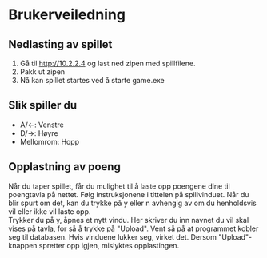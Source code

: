 # Brukerveiledning

## Nedlasting av spillet
1. Gå til http://10.2.2.4 og last ned zipen med spillfilene.
2. Pakk ut zipen
3. Nå kan spillet startes ved å starte game.exe

## Slik spiller du
- A/←: Venstre
- D/→: Høyre
- Mellomrom: Hopp

## Opplastning av poeng
Når du taper spillet, får du mulighet til å laste opp poengene dine til poengtavla på nettet. Følg instruksjonene i tittelen på spillvinduet. Når du blir spurt om det, kan du trykke på y eller n avhengig av om du henholdsvis vil eller ikke vil laste opp.  
Trykker du på y, åpnes et nytt vindu. Her skriver du inn navnet du vil skal vises på tavla, for så å trykke på "Upload". Vent så på at programmet kobler seg til databasen. Hvis vinduene lukker seg, virket det. Dersom "Upload"-knappen spretter opp igjen, mislyktes opplastingen.
